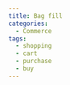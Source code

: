 ```yaml
---
title: Bag fill
categories:
  - Commerce
tags:
  - shopping
  - cart
  - purchase
  - buy
---
```

